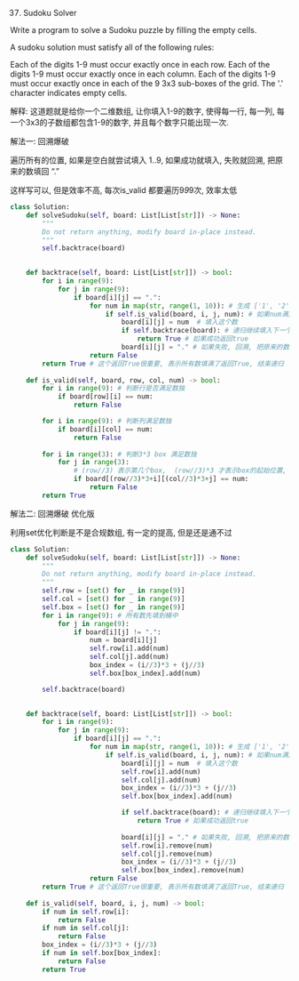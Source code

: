 37. Sudoku Solver

Write a program to solve a Sudoku puzzle by filling the empty cells.

A sudoku solution must satisfy all of the following rules:

Each of the digits 1-9 must occur exactly once in each row.
Each of the digits 1-9 must occur exactly once in each column.
Each of the digits 1-9 must occur exactly once in each of the 9 3x3 sub-boxes of the grid.
The '.' character indicates empty cells.

解释: 这道题就是给你一个二维数组, 让你填入1-9的数字, 使得每一行, 每一列, 每一个3x3的子数组都包含1-9的数字, 并且每个数字只能出现一次.

解法一: 回溯爆破

遍历所有的位置, 如果是空白就尝试填入 1..9, 如果成功就填入, 失败就回溯, 把原来的数填回 “.”

这样写可以, 但是效率不高, 每次is_valid 都要遍历9*9*9次, 效率太低

```python
class Solution:
    def solveSudoku(self, board: List[List[str]]) -> None:
        """
        Do not return anything, modify board in-place instead.
        """
        self.backtrace(board)
        

    def backtrace(self, board: List[List[str]]) -> bool:
        for i in range(9):
            for j in range(9):
                if board[i][j] == ".":
                    for num in map(str, range(1, 10)): # 生成 ['1', '2' ... '9']
                        if self.is_valid(board, i, j, num): # 如果num满足数独条件
                            board[i][j] = num  # 填入这个数
                            if self.backtrace(board): # 递归继续填入下一个数
                                return True # 如果成功返回true
                            board[i][j] = "." # 如果失败, 回溯, 把原来的数填回 “.”
                    return False
        return True # 这个返回True很重要, 表示所有数填满了返回True, 结束递归
                    
    def is_valid(self, board, row, col, num) -> bool:
        for i in range(9): # 判断行是否满足数独
            if board[row][i] == num:
                return False

        for i in range(9): # 判断列满足数独
            if board[i][col] == num:
                return False
        
        for i in range(3): # 判断3*3 box 满足数独
            for j in range(3):
                # (row//3) 表示第几个box,  (row//3)*3 才表示box的起始位置, 再+1就是box中每个数的为位置
                if board[(row//3)*3+i][(col//3)*3+j] == num:
                    return False
        return True
```

解法二: 回溯爆破 优化版

利用set优化判断是不是合规数组, 有一定的提高, 但是还是通不过

```python
class Solution:
    def solveSudoku(self, board: List[List[str]]) -> None:
        """
        Do not return anything, modify board in-place instead.
        """
        self.row = [set() for _ in range(9)]
        self.col = [set() for _ in range(9)]
        self.box = [set() for _ in range(9)]
        for i in range(9): # 所有数先填到桶中
            for j in range(9):
                if board[i][j] != ".":
                    num = board[i][j]
                    self.row[i].add(num)
                    self.col[j].add(num)
                    box_index = (i//3)*3 + (j//3)
                    self.box[box_index].add(num)

        self.backtrace(board)
        

    def backtrace(self, board: List[List[str]]) -> bool:
        for i in range(9):
            for j in range(9):
                if board[i][j] == ".":
                    for num in map(str, range(1, 10)): # 生成 ['1', '2' ... '9']
                        if self.is_valid(board, i, j, num): # 如果num满足数独条件
                            board[i][j] = num  # 填入这个数
                            self.row[i].add(num)
                            self.col[j].add(num)
                            box_index = (i//3)*3 + (j//3)
                            self.box[box_index].add(num)

                            if self.backtrace(board): # 递归继续填入下一个数
                                return True # 如果成功返回true
                                
                            board[i][j] = "." # 如果失败, 回溯, 把原来的数填回 “.”
                            self.row[i].remove(num)
                            self.col[j].remove(num)
                            box_index = (i//3)*3 + (j//3)
                            self.box[box_index].remove(num)
                    return False
        return True # 这个返回True很重要, 表示所有数填满了返回True, 结束递归
                    
    def is_valid(self, board, i, j, num) -> bool:
        if num in self.row[i]:
            return False
        if num in self.col[j]:
            return False
        box_index = (i//3)*3 + (j//3)
        if num in self.box[box_index]:
            return False
        return True
```